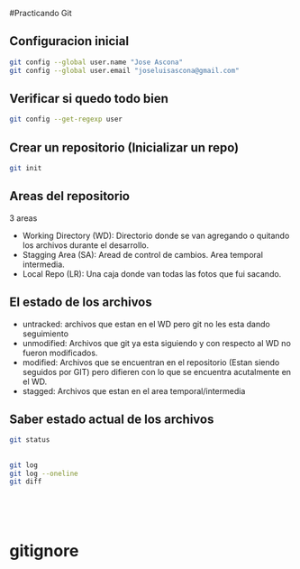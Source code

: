 #Practicando Git

## Configuracion inicial

```sh
git config --global user.name "Jose Ascona"
git config --global user.email "joseluisascona@gmail.com"
```

## Verificar si quedo todo bien
```sh
git config --get-regexp user
```

## Crear un repositorio (Inicializar un repo)
```sh
git init
```

## Areas del repositorio

3 areas

* Working Directory (WD): Directorio donde se van agregando o quitando los archivos durante el desarrollo.
* Stagging Area (SA): Aread de control de cambios. Area temporal intermedia.
* Local Repo (LR): Una caja donde van todas las fotos que fui sacando. 


## El estado de los archivos
* untracked: archivos que estan en el WD pero git no les esta dando seguimiento
* unmodified: Archivos que git ya esta siguiendo y con respecto al WD no fueron modificados.
* modified: Archivos que se encuentran en el repositorio (Estan siendo seguidos por GIT) pero difieren con lo que se encuentra acutalmente en el WD.
* stagged: Archivos que estan en el area temporal/intermedia

## Saber estado actual de los archivos
```sh
git status
```

## 
```sh
git log
git log --oneline
git diff

```

##
```sh
```

##
```sh
```

# gitignore

